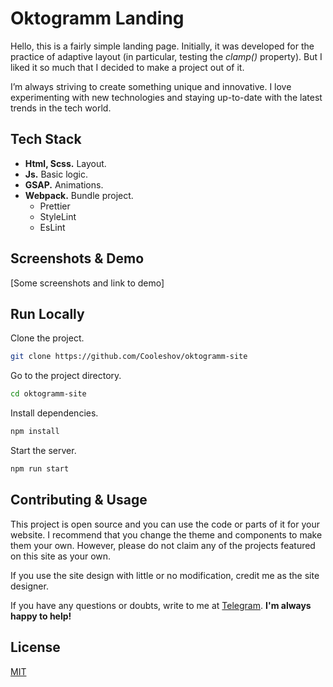 # Oktogramm Landing
Hello, this is a fairly simple landing page. Initially, it was developed for the practice of adaptive layout (in particular, testing the _clamp()_ property). But I liked it so much that I decided to make a project out of it.

I’m always striving to create something unique and innovative. I love experimenting with new technologies and staying up-to-date with the latest trends in the tech world.


## Tech Stack
- **Html, Scss.** Layout.
- **Js.** Basic logic.
- **GSAP.** Animations.
- **Webpack.** Bundle project.
  - Prettier
  - StyleLint
  - EsLint

## Screenshots & Demo
[Some screenshots and link to demo]

## Run Locally
Clone the project.

```bash
git clone https://github.com/Cooleshov/oktogramm-site
```

Go to the project directory.

```bash
cd oktogramm-site
```

Install dependencies.

```bash
npm install
```

Start the server.

```bash
npm run start
```

## Contributing & Usage
This project is open source and you can use the code or parts of it for your website. I recommend that you change the theme and components to make them your own. However, please do not claim any of the projects featured on this site as your own.

If you use the site design with little or no modification, credit me as the site designer.

If you have any questions or doubts, write to me at [Telegram](https://t.me/coo1eshov). **I'm always happy to help!**

## License
[MIT](https://choosealicense.com/licenses/mit/)
